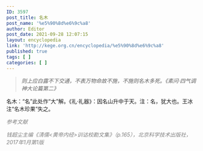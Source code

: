 ```yaml
---
ID: 3597
post_title: 名木
post_name: '%e5%90%8d%e6%9c%a8'
author: Editor
post_date: 2021-09-28 12:07:15
layout: encyclopedia
link: 'http://kege.org.cn/encyclopedia/%e5%90%8d%e6%9c%a8'
published: true
tags: [ ]
categories: [ ]
---
```

<blockquote><em>则上应白露不下交通，不表万物命故不施，不施则名木多死。《素问·四气调神大论篇第二》</em></blockquote>
名木：“名”此处作“大”解。《礼·礼器》：因名山升中于天。注：名，犹大也。王冰注“名木珍果”失之。

<span style="color: #808080;"><em>参考文献</em></span>

<span style="color: #808080;"><em>钱超尘主编《清儒&lt;黄帝内经&gt;训诂校勘文集》（p.165），北京科学技术出版社，2017年1月第1版</em></span>